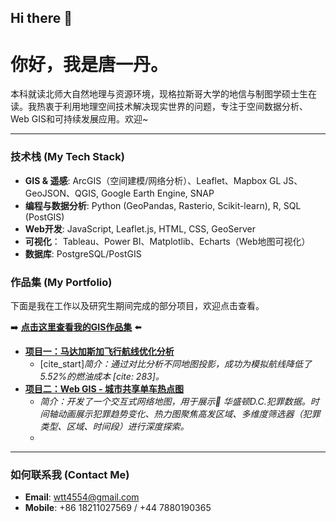 ## Hi there 👋

# 你好，我是唐一丹。

本科就读北师大自然地理与资源环境，现格拉斯哥大学的地信与制图学硕士生在读。我热衷于利用地理空间技术解决现实世界的问题，专注于空间数据分析、Web GIS和可持续发展应用。欢迎~

---

### 技术栈 (My Tech Stack)

* **GIS & 遥感**: ArcGIS（空间建模/网络分析）、Leaflet、Mapbox GL JS、GeoJSON、QGIS, Google Earth Engine, SNAP
* **编程与数据分析**: Python (GeoPandas, Rasterio, Scikit-learn), R, SQL (PostGIS)
* **Web开发**: JavaScript, Leaflet.js, HTML, CSS, GeoServer
* **可视化**： Tableau、Power BI、Matplotlib、Echarts（Web地图可视化）
* **数据库**: PostgreSQL/PostGIS

### 作品集 (My Portfolio)

下面是我在工作以及研究生期间完成的部分项目，欢迎点击查看。

➡️ **[点击这里查看我的GIS作品集](https://github.com/yiee0298/MyPortfolio)** ⬅️

* **[项目一：马达加斯加飞行航线优化分析](https://github.com/yiee0298/MyPortfolio/tree/main/Madagascar-Flight-Route-Optimization)**
    * [cite_start]*简介：通过对比分析不同地图投影，成功为模拟航线降低了5.52%的燃油成本 [cite: 283]。*
* **[项目二：Web GIS - 城市共享单车热点图](...)**
    * *简介：开发了一个交互式网络地图，用于展示	华盛顿D.C.犯罪数据。时间轴动画展示犯罪趋势变化、热力图聚焦高发区域、多维度筛选器（犯罪类型、区域、时间段）进行深度探索。*
    * 
---

### 如何联系我 (Contact Me)

* **Email**: wtt4554@gmail.com
* **Mobile**: +86 18211027569 / +44 7880190365

<!--
**yiee0298/yiee0298** is a ✨ _special_ ✨ repository because its `README.md` (this file) appears on your GitHub profile.

Here are some ideas to get you started:

- 🔭 I’m currently working on ...
- 🌱 I’m currently learning ...
- 👯 I’m looking to collaborate on ...
- 🤔 I’m looking for help with ...
- 💬 Ask me about ...
- 📫 How to reach me: ...
- 😄 Pronouns: ...
- ⚡ Fun fact: ...
-->
